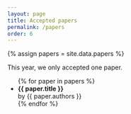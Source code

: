 ```yaml
---
layout: page
title: Accepted papers
permalink: /papers
order: 6
---
```


{% assign papers = site.data.papers %}

This year, we only accepted one paper.

<div>
  <ul>
    {% for paper in papers %}
      <li><b>{{ paper.title }}</b><br/>by {{ paper.authors }}</li>
    {% endfor %}
  </ul>
</div>
